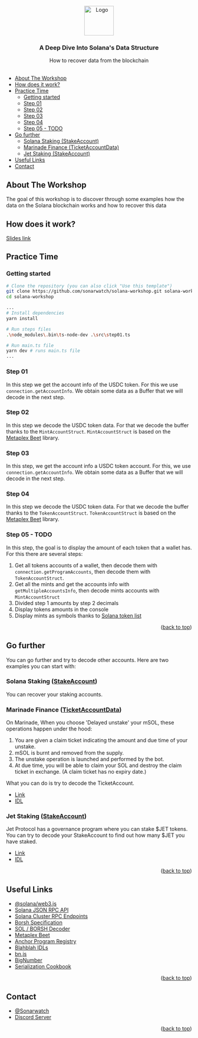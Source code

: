<div id="top"></div>

<br />
<div align="center">
  <a href="https://github.com/sonarwatch/solana-workshop">
    <img src="images/logo.png" alt="Logo" width="80" height="80">
  </a>

<h3 align="center">A Deep Dive Into Solana's Data Structure</h3>

  <p align="center">
    How to recover data from the blockchain
    <br />
    <br />
  </p>
</div>


- [About The Workshop](#about-the-workshop)
- [How does it work?](#how-does-it-work)
- [Practice Time](#practice-time)
  - [Getting started](#getting-started)
  - [Step 01](#step-01)
  - [Step 02](#step-02)
  - [Step 03](#step-03)
  - [Step 04](#step-04)
  - [Step 05 - TODO](#step-05---todo)
- [Go further](#go-further)
  - [Solana Staking (StakeAccount)](#solana-staking-stakeaccount)
  - [Marinade Finance (TicketAccountData)](#marinade-finance-ticketaccountdata)
  - [Jet Staking (StakeAccount)](#jet-staking-stakeaccount)
- [Useful Links](#useful-links)
- [Contact](#contact)



## About The Workshop

The goal of this workshop is to discover through some examples how the data on the Solana blockchain works and how to recover this data

## How does it work?

[Slides link](https://slides.com/olivbau/deck/fullscreen)

## Practice Time

### Getting started

```bash
# Clone the repository (you can also click "Use this template")
git clone https://github.com/sonarwatch/solana-workshop.git solana-workshop
cd solana-workshop

...
# Install dependencies
yarn install

# Run steps files
.\node_modules\.bin\ts-node-dev .\src\step01.ts

# Run main.ts file
yarn dev # runs main.ts file
...
```

### Step 01
In this step we get the account info of the USDC token. For this we use `connection.getAccountInfo`. We obtain some data as a Buffer that we will decode in the next step.

### Step 02
In this step we decode the USDC token data. For that we decode the buffer thanks to the `MintAccountStruct`. `MintAccountStruct` is based on the [Metaplex Beet](https://github.com/metaplex-foundation/beet) library.

### Step 03
In this step, we get the account info a USDC token account. For this, we use `connection.getAccountInfo`. We obtain some data as a Buffer that we will decode in the next step.

### Step 04
In this step we decode the USDC token data. For that we decode the buffer thanks to the `TokenAccountStruct`. `TokenAccountStruct` is based on the [Metaplex Beet](https://github.com/metaplex-foundation/beet) library.

### Step 05 - TODO
In this step, the goal is to display the amount of each token that a wallet has.
For this there are several steps:
1. Get all tokens accounts of a wallet, then decode them with `connection.getProgramAccounts`, then decode them with `TokenAccountStruct`.
2. Get all the mints and get the accounts info with `getMultipleAccountsInfo`, then decode mints accounts with `MintAccountStruct`
3. Divided step 1 amounts by step 2 decimals
4. Display tokens amounts in the console
5. Display mints as symbols thanks to [Solana token list](https://cdn.jsdelivr.net/gh/solana-labs/token-list@main/src/tokens/solana.tokenlist.json)

<p align="right">(<a href="#top">back to top</a>)</p>


## Go further

You can go further and try to decode other accounts. Here are two examples you can start with:

### Solana Staking ([StakeAccount](https://www.apr.dev/program/JPLockxtkngHkaQT5AuRYow3HyUv5qWzmhwsCPd653n?tab=IDL&idl=Accounts))

You can recover your staking accounts.

### Marinade Finance ([TicketAccountData](https://www.apr.dev/program/MarBmsSgKXdrN1egZf5sqe1TMai9K1rChYNDJgjq7aD?tab=IDL&idl=Accounts))

On Marinade, When you choose 'Delayed unstake' your mSOL, these operations happen under the hood:
1. You are given a claim ticket indicating the amount and due time of your unstake.
2. mSOL is burnt and removed from the supply.
3. The unstake operation is launched and performed by the bot.
4. At due time, you will be able to claim your SOL and destroy the claim ticket in exchange. (A claim ticket has no expiry date.)

What you can do is try to decode the TicketAccount.

* [Link](https://marinade.finance/app/staking/)
* [IDL](https://www.apr.dev/program/MarBmsSgKXdrN1egZf5sqe1TMai9K1rChYNDJgjq7aD?tab=IDL&idl=Accounts)

### Jet Staking ([StakeAccount](https://www.apr.dev/program/JPLockxtkngHkaQT5AuRYow3HyUv5qWzmhwsCPd653n?tab=IDL&idl=Accounts))

Jet Protocol has a governance program where you can stake $JET tokens.
You can try to decode your StakeAccount to find out how many $JET you have staked.

* [Link](https://govern.jetassociation.org/#/)
* [IDL](https://www.apr.dev/program/JPLockxtkngHkaQT5AuRYow3HyUv5qWzmhwsCPd653n?tab=IDL&idl=Accounts)

<p align="right">(<a href="#top">back to top</a>)</p>


## Useful Links

* [@solana/web3.js](https://solana-labs.github.io/solana-web3.js/)
* [Solana JSON RPC API](https://docs.solana.com/developing/clients/jsonrpc-api)
* [Solana Cluster RPC Endpoints](https://docs.solana.com/cluster/rpc-endpoints)
* [Borsh Specification](https://borsh.io/)
* [SOL / BORSH Decoder](https://borsh.m2.xyz/)
* [Metaplex Beet](https://github.com/metaplex-foundation/beet)
* [Anchor Program Registry](https://www.apr.dev/)
* [Blahblah IDLs](https://github.com/pqv199x/blahblah/tree/master/idls)
* [bn.js](https://github.com/indutny/bn.js)
* [BigNumber](https://github.com/MikeMcl/bignumber.js)
* [Serialization Cookbook](https://solanacookbook.com/guides/serialization.html#how-to-deserialize-account-data-on-the-client)

<p align="right">(<a href="#top">back to top</a>)</p>


## Contact

* [@Sonarwatch](https://twitter.com/Sonarwatch)
* [Discord Server](http://discord.gg/gG4DvM2JGw)

<p align="right">(<a href="#top">back to top</a>)</p>
